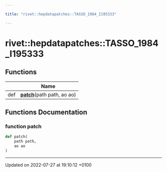 ```yaml
---

title: "rivet::hepdatapatches::TASSO_1984_I195333"

---
```


# rivet::hepdatapatches::TASSO_1984_I195333



## Functions

|                | Name           |
| -------------- | -------------- |
| def | **[patch](http://example.org/namespaces/namespacerivet_1_1hepdatapatches_1_1tasso__1984__i195333/#function-patch)**(path path, ao ao) |


## Functions Documentation

### function patch

```python
def patch(
    path path,
    ao ao
)
```






-------------------------------

Updated on 2022-07-27 at 19:10:12 +0100